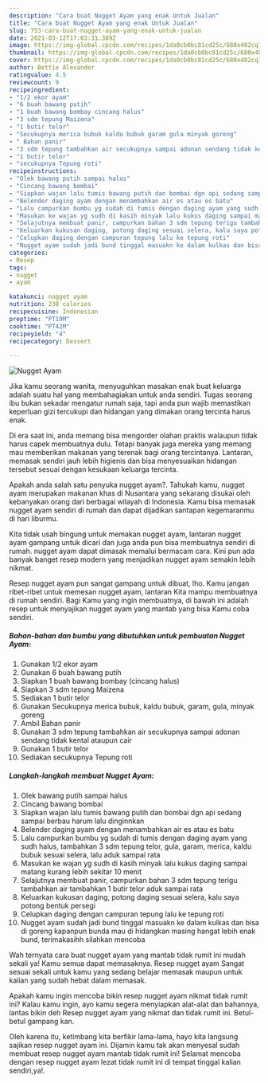 ```yaml
---
description: "Cara buat Nugget Ayam yang enak Untuk Jualan"
title: "Cara buat Nugget Ayam yang enak Untuk Jualan"
slug: 753-cara-buat-nugget-ayam-yang-enak-untuk-jualan
date: 2021-03-12T17:03:31.389Z
image: https://img-global.cpcdn.com/recipes/1da0cb0bc81cd25c/680x482cq70/nugget-ayam-foto-resep-utama.jpg
thumbnail: https://img-global.cpcdn.com/recipes/1da0cb0bc81cd25c/680x482cq70/nugget-ayam-foto-resep-utama.jpg
cover: https://img-global.cpcdn.com/recipes/1da0cb0bc81cd25c/680x482cq70/nugget-ayam-foto-resep-utama.jpg
author: Bettie Alexander
ratingvalue: 4.5
reviewcount: 9
recipeingredient:
- "1/2 ekor ayam"
- "6 buah bawang putih"
- "1 buah bawang bombay cincang halus"
- "3 sdm tepung Maizena"
- "1 butir telor"
- "Secukupnya merica bubuk kaldu bubuk garam gula minyak goreng"
- " Bahan panir"
- "3 sdm tepung tambahkan air secukupnya sampai adonan sendang tidak kental ataupun cair"
- "1 butir telor"
- "secukupnya Tepung roti"
recipeinstructions:
- "Olek bawang putih sampai halus"
- "Cincang bawang bombai"
- "Siapkan wajan lalu tumis bawang putih dan bombai dgn api sedang sampai berbau harum lalu dinginnkan"
- "Belender daging ayam dengan menambahkan air es atau es batu"
- "Lalu campurkan bumbu yg sudah di tumis dengan daging ayam yang sudh halus, tambahkan 3 sdm tepung telor, gula, garam, merica, kaldu bubuk sesuai selera, lalu aduk sampai rata"
- "Masukan ke wajan yg sudh di kasih minyak lalu kukus daging sampai matang kurang lebih sekitar 10 menit"
- "Selajutnya membuat panir, campurkan bahan 3 sdm tepung terigu tambahkan air tambahkan 1 butir telor aduk sampai rata"
- "Keluarkan kukusan daging, potong daging sesuai selera, kalu saya potong bentuk persegi"
- "Celupkan daging dengan campuran tepung lalu ke tepung roti"
- "Nugget ayam sudah jadi bund tinggal masuakn ke dalam kulkas dan bisa di goreng kapanpun bunda mau di hidangkan masing hangat lebih enak bund, terimakasihh silahkan mencoba"
categories:
- Resep
tags:
- nugget
- ayam

katakunci: nugget ayam 
nutrition: 238 calories
recipecuisine: Indonesian
preptime: "PT19M"
cooktime: "PT42M"
recipeyield: "4"
recipecategory: Dessert

---
```



![Nugget Ayam](https://img-global.cpcdn.com/recipes/1da0cb0bc81cd25c/680x482cq70/nugget-ayam-foto-resep-utama.jpg)

Jika kamu seorang wanita, menyuguhkan masakan enak buat keluarga adalah suatu hal yang membahagiakan untuk anda sendiri. Tugas seorang ibu bukan sekadar mengatur rumah saja, tapi anda pun wajib memastikan keperluan gizi tercukupi dan hidangan yang dimakan orang tercinta harus enak.

Di era  saat ini, anda memang bisa mengorder olahan praktis walaupun tidak harus capek membuatnya dulu. Tetapi banyak juga mereka yang memang mau memberikan makanan yang terenak bagi orang tercintanya. Lantaran, memasak sendiri jauh lebih higienis dan bisa menyesuaikan hidangan tersebut sesuai dengan kesukaan keluarga tercinta. 



Apakah anda salah satu penyuka nugget ayam?. Tahukah kamu, nugget ayam merupakan makanan khas di Nusantara yang sekarang disukai oleh kebanyakan orang dari berbagai wilayah di Indonesia. Kamu bisa memasak nugget ayam sendiri di rumah dan dapat dijadikan santapan kegemaranmu di hari liburmu.

Kita tidak usah bingung untuk memakan nugget ayam, lantaran nugget ayam gampang untuk dicari dan juga anda pun bisa membuatnya sendiri di rumah. nugget ayam dapat dimasak memalui bermacam cara. Kini pun ada banyak banget resep modern yang menjadikan nugget ayam semakin lebih nikmat.

Resep nugget ayam pun sangat gampang untuk dibuat, lho. Kamu jangan ribet-ribet untuk memesan nugget ayam, lantaran Kita mampu membuatnya di rumah sendiri. Bagi Kamu yang ingin membuatnya, di bawah ini adalah resep untuk menyajikan nugget ayam yang mantab yang bisa Kamu coba sendiri.

<!--inarticleads1-->

##### Bahan-bahan dan bumbu yang dibutuhkan untuk pembuatan Nugget Ayam:

1. Gunakan 1/2 ekor ayam
1. Gunakan 6 buah bawang putih
1. Siapkan 1 buah bawang bombay (cincang halus)
1. Siapkan 3 sdm tepung Maizena
1. Sediakan 1 butir telor
1. Gunakan Secukupnya merica bubuk, kaldu bubuk, garam, gula, minyak goreng
1. Ambil  Bahan panir
1. Gunakan 3 sdm tepung tambahkan air secukupnya sampai adonan sendang tidak kental ataupun cair
1. Gunakan 1 butir telor
1. Sediakan secukupnya Tepung roti




<!--inarticleads2-->

##### Langkah-langkah membuat Nugget Ayam:

1. Olek bawang putih sampai halus
1. Cincang bawang bombai
1. Siapkan wajan lalu tumis bawang putih dan bombai dgn api sedang sampai berbau harum lalu dinginnkan
1. Belender daging ayam dengan menambahkan air es atau es batu
1. Lalu campurkan bumbu yg sudah di tumis dengan daging ayam yang sudh halus, tambahkan 3 sdm tepung telor, gula, garam, merica, kaldu bubuk sesuai selera, lalu aduk sampai rata
1. Masukan ke wajan yg sudh di kasih minyak lalu kukus daging sampai matang kurang lebih sekitar 10 menit
1. Selajutnya membuat panir, campurkan bahan 3 sdm tepung terigu tambahkan air tambahkan 1 butir telor aduk sampai rata
1. Keluarkan kukusan daging, potong daging sesuai selera, kalu saya potong bentuk persegi
1. Celupkan daging dengan campuran tepung lalu ke tepung roti
1. Nugget ayam sudah jadi bund tinggal masuakn ke dalam kulkas dan bisa di goreng kapanpun bunda mau di hidangkan masing hangat lebih enak bund, terimakasihh silahkan mencoba




Wah ternyata cara buat nugget ayam yang mantab tidak rumit ini mudah sekali ya! Kamu semua dapat memasaknya. Resep nugget ayam Sangat sesuai sekali untuk kamu yang sedang belajar memasak maupun untuk kalian yang sudah hebat dalam memasak.

Apakah kamu ingin mencoba bikin resep nugget ayam nikmat tidak rumit ini? Kalau kamu ingin, ayo kamu segera menyiapkan alat-alat dan bahannya, lantas bikin deh Resep nugget ayam yang nikmat dan tidak rumit ini. Betul-betul gampang kan. 

Oleh karena itu, ketimbang kita berfikir lama-lama, hayo kita langsung sajikan resep nugget ayam ini. Dijamin kamu tak akan menyesal sudah membuat resep nugget ayam mantab tidak rumit ini! Selamat mencoba dengan resep nugget ayam lezat tidak rumit ini di tempat tinggal kalian sendiri,ya!.

